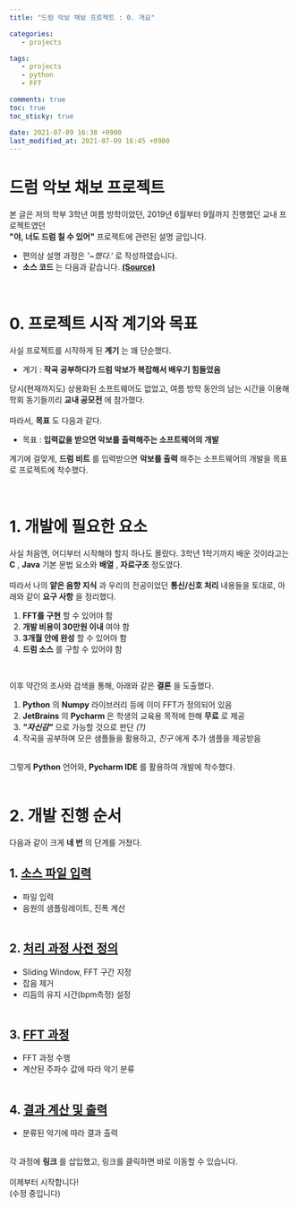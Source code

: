 ```yaml
---
title: "드럼 악보 채보 프로젝트 : 0. 개요"

categories:
   - projects

tags:
   - projects
   - python
   - FFT

comments: true
toc: true
toc_sticky: true

date: 2021-07-09 16:38 +0900
last_modified_at: 2021-07-09 16:45 +0900
---
```


# 드럼 악보 채보 프로젝트
본 글은 저의 학부 3학년 여름 방학이었던, 2019년 6월부터 9월까지 진행했던 교내 프로젝트였던<br/>
__"야, 너도 드럼 칠 수 있어"__ 프로젝트에 관련된 설명 글입니다.<br/>

* 편의상 설명 과정은 _'~했다.'_ 로 작성하였습니다.
* __소스 코드__ 는 다음과 같습니다. [__(Source)__](https://github.com/bye0nys/drum-final)

<br/>

# 0. 프로젝트 시작 계기와 목표
사실 프로젝트를 시작하게 된 __계기__ 는 꽤 단순했다.
* 계기 : __작곡 공부하다가 드럼 악보가 복잡해서 배우기 힘들었음__<br/>

당시(현재까지도) 상용화된 소프트웨어도 없었고, 여름 방학 동안의 남는 시간을 이용해 학회 동기들끼리 __교내 공모전__ 에 참가했다.<br/><br/>
따라서, __목표__ 도 다음과 같다.
* 목표 : __입력값을 받으면 악보를 출력해주는 소프트웨어의 개발__<br/>

계기에 걸맞게, __드럼 비트__ 를 입력받으면 __악보를 출력__ 해주는 소프트웨어의 개발을 목표로 프로젝트에 착수했다.

<br/>

# 1. 개발에 필요한 요소
사실 처음엔, 어디부터 시작해야 할지 하나도 몰랐다. 3학년 1학기까지 배운 것이라고는 __C__ , __Java__ 기본 문법 요소와 __배열__ , __자료구조__ 정도였다.<br/><br/>
따라서 나의 __얕은 음향 지식__ 과 우리의 전공이었던 __통신/신호 처리__ 내용들을 토대로, 아래와 같이 __요구 사항__ 을 정리했다.
1. __FFT를 구현__ 할 수 있어야 함
2. __개발 비용이 30만원 이내__ 여야 함
3. __3개월 안에 완성__ 할 수 있어야 함
4. __드럼 소스__ 를 구할 수 있어야 함

<br/>

이후 약간의 조사와 검색을 통해, 아래와 같은 __결론__ 을 도출했다.<br/>

1. __Python__ 의 __Numpy__ 라이브러리 등에 이미 FFT가 정의되어 있음
2. __JetBrains__ 의 __Pycharm__ 은 학생의 교육용 목적에 한해 __무료__ 로 제공
3. ___"자신감"___ 으로 가능할 것으로 판단 _(?)_
4. 작곡을 공부하며 모은 샘플들을 활용하고, _친구_ 에게 추가 샘플을 제공받음
<br/><br/>

그렇게 __Python__ 언어와, __Pycharm IDE__ 를 활용하여 개발에 착수했다.
<br/><br/>

# 2. 개발 진행 순서
다음과 같이 크게 __네 번__ 의 단계를 거쳤다.

## 1. [__소스 파일 입력__](https://github.com/bye0nys/drum-1)
   - 파일 입력
   - 음원의 샘플링레이트, 진폭 계산<br/><br/>

## 2. [__처리 과정 사전 정의__](https://github.com/bye0nys/drum-2)
   - Sliding Window, FFT 구간 지정
   - 잡음 제거
   - 리듬의 유지 시간(bpm측정) 설정<br/><br/>

## 3. [__FFT 과정__](https://github.com/bye0nys/drum-3)
   - FFT 과정 수행
   - 계산된 주파수 값에 따라 악기 분류<br/><br/>

## 4. [__결과 계산 및 출력__](https://github.com/bye0nys/drum-4)
   - 분류된 악기에 따라 결과 출력<br/><br/>

각 과정에 __링크__ 를 삽입했고, 링크를 클릭하면 바로 이동할 수 있습니다.<br/><br/>
이제부터 시작합니다!
<br/>(수정 중입니다)